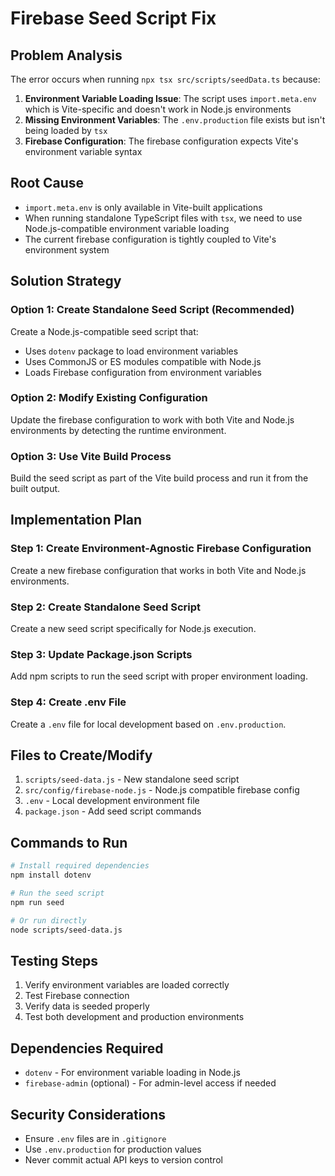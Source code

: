 # Firebase Seed Script Fix

## Problem Analysis

The error occurs when running `npx tsx src/scripts/seedData.ts` because:

1. **Environment Variable Loading Issue**: The script uses `import.meta.env` which is Vite-specific and doesn't work in Node.js environments
2. **Missing Environment Variables**: The `.env.production` file exists but isn't being loaded by `tsx`
3. **Firebase Configuration**: The firebase configuration expects Vite's environment variable syntax

## Root Cause

- `import.meta.env` is only available in Vite-built applications
- When running standalone TypeScript files with `tsx`, we need to use Node.js-compatible environment variable loading
- The current firebase configuration is tightly coupled to Vite's environment system

## Solution Strategy

### Option 1: Create Standalone Seed Script (Recommended)
Create a Node.js-compatible seed script that:
- Uses `dotenv` package to load environment variables
- Uses CommonJS or ES modules compatible with Node.js
- Loads Firebase configuration from environment variables

### Option 2: Modify Existing Configuration
Update the firebase configuration to work with both Vite and Node.js environments by detecting the runtime environment.

### Option 3: Use Vite Build Process
Build the seed script as part of the Vite build process and run it from the built output.

## Implementation Plan

### Step 1: Create Environment-Agnostic Firebase Configuration
Create a new firebase configuration that works in both Vite and Node.js environments.

### Step 2: Create Standalone Seed Script
Create a new seed script specifically for Node.js execution.

### Step 3: Update Package.json Scripts
Add npm scripts to run the seed script with proper environment loading.

### Step 4: Create .env File
Create a `.env` file for local development based on `.env.production`.

## Files to Create/Modify

1. `scripts/seed-data.js` - New standalone seed script
2. `src/config/firebase-node.js` - Node.js compatible firebase config
3. `.env` - Local development environment file
4. `package.json` - Add seed script commands

## Commands to Run

```bash
# Install required dependencies
npm install dotenv

# Run the seed script
npm run seed

# Or run directly
node scripts/seed-data.js
```

## Testing Steps

1. Verify environment variables are loaded correctly
2. Test Firebase connection
3. Verify data is seeded properly
4. Test both development and production environments

## Dependencies Required

- `dotenv` - For environment variable loading in Node.js
- `firebase-admin` (optional) - For admin-level access if needed

## Security Considerations

- Ensure `.env` files are in `.gitignore`
- Use `.env.production` for production values
- Never commit actual API keys to version control